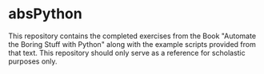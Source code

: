 # absPython
This repository contains the completed exercises from the Book "Automate the Boring Stuff with Python" along with the example scripts provided from that text. This repository should only serve as a reference for scholastic purposes only. 
